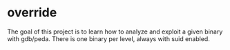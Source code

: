 # override

The goal of this project is to learn how to analyze and exploit a given binary with gdb/peda.
There is one binary per level, always with suid enabled.
